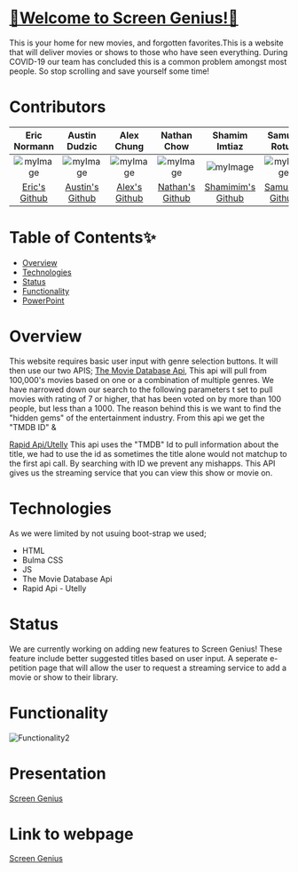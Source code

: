 


# <a href="https://screen-genius.github.io/">🍿Welcome to Screen Genius!🍿</a>
This is your home for new movies, and forgotten favorites.This is a website that will deliver movies or shows to those who have seen everything. During COVID-19 our team has concluded this is a common problem amongst most people. So stop scrolling and save yourself some time!



# Contributors


|Eric Normann|Austin Dudzic|Alex Chung|Nathan Chow|Shamim Imtiaz|Samuel Rotua| 
|:---:|:---:|:---:|:---:|:---:|:---:|
|![myImage](https://ca.slack-edge.com/T01EXTZCZ44-U01FFJX35EH-8853f39f557f-512)|![myImage](https://ca.slack-edge.com/T01EXTZCZ44-U01FG6JGREX-8aab55bc0e29-512)|![myImage](https://ca.slack-edge.com/T01EXTZCZ44-U01FX6ZRAD7-390208b29630-512)|![myImage](https://ca.slack-edge.com/T01EXTZCZ44-U01FGC3DAN7-41377ad60b24-512) |![myImage](https://ca.slack-edge.com/T01EXTZCZ44-U01F9AY18T0-ad94549a1f86-512)|![myImage](https://ca.slack-edge.com/T01EXTZCZ44-U01FHNVGXC3-5f0ad82ea6b5-512)|
|<a href="https://github.com/e-p-n" target="_blank">Eric's Github</a>| <a href="https://github.com/Studzic"> Austin's Github</a>|<a href="https://github.com/AChung92">Alex's Github</a>|<a href="https://github.com/nchow18">Nathan's Github</a>|<a href="https://github.com/shamimimtiaz">Shamimim's Github|<a href="https://github.com/KiemuteCodes">Samuel's Github | ""|



# Table of Contents✨
* [Overview](#Overview)
* [Technologies](#Technologies)
* [Status](#Status)
* [Functionality](#Functionality)
* [PowerPoint](#PowerPoint)

# Overview
This website requires basic user input with genre selection buttons.
It will then use our two APIS;
<a href="https://developers.themoviedb.org/3/getting-started/introduction">The Movie Database Api</a>,
This api will pull from 100,000's movies based on one or a combination of multiple genres. We have narrowed down our search to the following parameters t set to pull movies with rating of 7 or higher, that has been voted on by more than 100 people, but less than a 1000. The reason behind this is we want to find the "hidden gems" of the entertainment industry. From this api we get the "TMDB ID" 
&

<a href="https://rapidapi.com/utelly/api/utelly">Rapid Api/Utelly</a> This api uses the "TMDB" Id to pull information about the title, we had to use the id as sometimes the title alone would not matchup to the first api call. By searching with ID we prevent any mishapps. This API gives us the streaming service that you can view this show or movie on. 




# Technologies
As we were limited by not usuing boot-strap we used;
* HTML 
* Bulma CSS
* JS
* The Movie Database Api
* Rapid Api - Utelly


# Status
We are currently working on adding new features to Screen Genius! These feature include better suggested titles based on user input. 
A seperate e-petition page that will allow the user to request a streaming service to add a movie or show to their library.



# Functionality
![Functionality2](https://user-images.githubusercontent.com/72447285/106393838-3abc6900-63c7-11eb-8fc5-5fd2b6b69e09.gif)

# Presentation
[Screen Genius](https://github.com/screen-genius/screen-genius.github.io/files/5898468/Screen-Genius.finished.pdf)

# Link to webpage
[Screen Genius](https://screen-genius.github.io)




